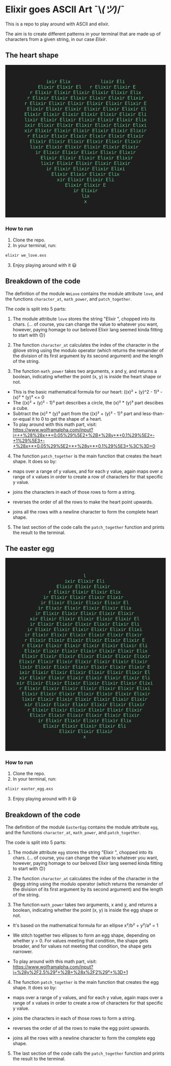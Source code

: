 # Elixir goes ASCII Art ¯\\_(ツ)_/¯

This is a repo to play around with ASCII and elixir.

The aim is to create different patterns in your terminal that are made up of characters from a given string, in our case _Elixir_.

## The heart shape

![Alt text](images/ASCII_heart_elixir.png)

### How to run

1. Clone the repo.
2. In your terminal, run:

```zsh
elixir we_love.exs
```

3. Enjoy playing around with it 😃

## Breakdown of the code

 The definition of the module `WeLove` contains the module attribute `love`, and the functions `character_at`, `math_power`, and `patch_together`.

 The code is split into 5 parts:

1. The module attribute `love` stores the string "Elixir ", chopped into its chars. (… of course, you can change the value to whatever you want, however, paying homage to our beloved Elixir lang seemed kinda fitting to start with 🙃)

2. The function `character_at` calculates the index of the character in the @love string using the modulo operator (which returns the remainder of the division of its first argument by its second argument) and the length of the string.

3. The function `math_power` takes two arguments, x and y, and returns a boolean, indicating whether the point (x, y) is inside the heart shape or not.

* This is the basic mathematical formula for our heart: ((x)² + (y)^2 - 1)³ - (x)² * (y)³ <= 0
* The ((x)² + (y)² - 1)³ part describes a circle, the (x)² * (y)³ part descibes a cube.
* Subtract the (x)² * (y)³ part from the ((x)² + (y)² - 1)³ part and less-than-or-equal it to 0 to get the shape of a heart.
* To play around with this math part, visit: <https://www.wolframalpha.com/input?i=++%28%28x+*+0.05%29%5E2+%2B+%28y+*+0.1%29%5E2+-+1%29%5E3+-+%28x+*+0.05%29%5E2+*+%28y+*+0.1%29%5E3+%3C%3D+0>

4. The function `patch_together` is the main function that creates the heart shape. It does so by:

* maps over a range of y values, and for each y value, again maps over a range of x values in order to create a row of characters for that specific y value.

* joins the characters in each of those rows to form a string.

* reverses the order of all the rows to make the heart point upwards.

* joins all the rows with a newline character to form the complete heart shape.

5. The last section of the code calls the `patch_together` function and prints the result to the terminal.

## The easter egg

![Alt text](images/ASCII_egg_elixir.png)

### How to run

1. Clone the repo.
2. In your terminal, run:

```zsh
elixir easter_egg.exs
```

3. Enjoy playing around with it 😃

## Breakdown of the code

 The definition of the module `EasterEgg` contains the module attribute `egg`, and the functions `character_at`,  `math_power`, and `patch_together`.

 The code is split into 5 parts:

1. The module attribute `egg` stores the string "Elixir ", chopped into its chars. (… of course, you can change the value to whatever you want, however, paying homage to our beloved Elixir lang seemed kinda fitting to start with 🙃)

2. The function `character_at` calculates the index of the character in the @egg string using the modulo operator (which returns the remainder of the division of its first argument by its second argument) and the length of the string.

3. The function `math_power` takes two arguments, x and y, and returns a boolean, indicating whether the point (x, y) is inside the egg shape or not.

*  It's based on the mathematical formula for an ellipse x²/b² + y²/a² = 1
* We stitch together two ellipses to form an egg shape, depending on whether y > 0. For values meeting that condition, the shape gets broader, and for values not meeting that condition, the shape gets narrower.

* To play around with this math part, visit: <https://www.wolframalpha.com/input?i=%28y%2F2.5%29²+%2B+%28x%2F2%29²+%3D+1>

4. The function `patch_together` is the main function that creates the egg shape. It does so by:

* maps over a range of y values, and for each y value, again maps over a range of x values in order to create a row of characters for that specific y value.

* joins the characters in each of those rows to form a string.

* reverses the order of all the rows to make the egg point upwards.

* joins all the rows with a newline character to form the complete egg shape.

5. The last section of the code calls the `patch_together` function and prints the result to the terminal.
